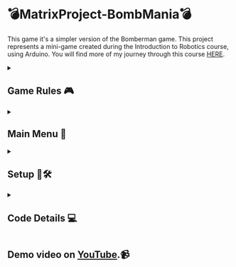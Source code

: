 # 💣MatrixProject-BombMania💣

This game it's a simpler version of the Bomberman game. This project represents a mini-game created during the Introduction to Robotics course, using Arduino. You will find more of my journey through this course [HERE](https://github.com/lemnaruamedeea/IntroductionToRobotics).

<details>
<summary><h2>Game Rules 🎮</h2></summary>

The game is very simple and intuitive to play: the objective is to explode 💥 all the walls from all the rooms in the shortest time possible. Each room represents a level and the number of walls increases with each level passed. In order to destroy the walls, you have to place bombs 💣 near them to explode them. Be carefull tho, if you are too close to the bomb, you will lose a life 😵.

</details>

<details>
<summary><h2>Main Menu 📑</h2></summary>
Here's the menu I created for my game. You can scroll on the LCD with the joystick through functionalities:

1. **Intro Message**: I programmed a greeting message that shows up briefly when the game powers up.

2. **Main Menu**:
   (a) **Start Game**: This option initiates the initial level of my game.
   (b) **Highscore**: Initially set to 0, it updates after the game ends. I saved the top 3+ scores with names in EEPROM.
   (c) **Settings**: I included:
       - **Enter Name**: Players can input their names if they achieve new highscoreand it will be displayed in the highscore.
       - **LCD Brightness Control**: Adjust LCD brightness and save it in EEPROM.
       - **Matrix Brightness Control**: Display something on the matrix while adjusting the matrix brightness, and save settings in EEPROM.
       - **Sounds On/Off**: Toggle for sound, saves in EEPROM.
       - **Reset Highscore**: Option to reset the highscore.
   (d) **About**: I added details about myself as the creator of the game: game name, author, and GitHub user.
   (e) **How to Play**: I included a short, informative description for players.

3. **During Gameplay**: Displayed relevant info: lives and time.

4. **Upon Game Ending**:
   (a) **Screen 1**: Shows a message: if you win: "You Won! Score: x", else "Game Over!". Switches to Screen 2 after a few moments.
   (b) **Screen 2**: Notified players if they beat the highscore and if they do, they have to introduce a 3 letter name. Otherwise, the message: "Press joystick to go to main menu" will be shown and wait for the player's command.

   </details>

<details>
<summary><h2>Setup 🔌🛠️</h2></summary>

### Components used:

   -Arduino Uno Board
   -Joystick
   -8x8 LED Matrix
   -LCD Display
   -MAX7219
   -Buzzer
   -2 Resistors
   -2 Capacitors
   -1 Mini-Breadboard
   -1 Mid-Breadboard
   -Looots of connecting wires

![DriverScheme](https://github.com/lemnaruamedeea/MatrixProject-BombMania/blob/main/BombMania/DriverScheme.png?raw=true)
![JoystickConnectionsTable](https://github.com/lemnaruamedeea/MatrixProject-BombMania/blob/main/BombMania/JoystickConnection.png?raw=true)
![LCDScheme](https://github.com/lemnaruamedeea/MatrixProject-BombMania/blob/main/BombMania/LCDScheme.png?raw=true)
![MatrixConnectionsTable](https://github.com/lemnaruamedeea/MatrixProject-BombMania/blob/main/BombMania/MatrixConnectionsTable.png?raw=true)

![SetupImg1](https://github.com/lemnaruamedeea/MatrixProject-BombMania/blob/main/BombMania/SetupImg1.jpeg?raw=true)
![SetupImg2](https://github.com/lemnaruamedeea/MatrixProject-BombMania/blob/main/BombMania/SetupImg2.jpeg?raw=true)

</details>

<details>
<summary><h2>Code Details 💻</h2></summary>

### [Code](https://github.com/lemnaruamedeea/MatrixProject-BombMania/blob/main/BombMania/BombMania.ino). 💻🖱️

### Libraries 🗂️
  - LiquidCrystal.h (for LCD control)
  - LedControl.h (for matrix control)
  - EEPROM.h (for memory)

### EEPROM Memory addresses 💾
![EEPROMAddresses](https://github.com/lemnaruamedeea/MatrixProject-BombMania/blob/main/BombMania/EEPROMAddresses.jpeg?raw=true)

### Matrix Animation ✨
   **Main Menu**
<p float="left">
  <img src="https://github.com/lemnaruamedeea/MatrixProject-BombMania/blob/main/BombMania/MatrixAnimations/MainMenu.png?raw=true" alt="Main Menu" width="100" />
</p>

   **Main Menu Options**
<p float="left">
  <img src="https://github.com/lemnaruamedeea/MatrixProject-BombMania/blob/main/BombMania/MatrixAnimations/Info.png?raw=true" alt="Info" width="100" />
  <img src="https://github.com/lemnaruamedeea/MatrixProject-BombMania/blob/main/BombMania/MatrixAnimations/Settings.png?raw=true" alt="Settings" width="100" />
  <img src="https://github.com/lemnaruamedeea/MatrixProject-BombMania/blob/main/BombMania/MatrixAnimations/HighScore.png?raw=true" alt="Highscore" width="100" />
  <img src="https://github.com/lemnaruamedeea/MatrixProject-BombMania/blob/main/BombMania/MatrixAnimations/About.png?raw=true" alt="About" width="100" />
</p>

   **Settings Options**
<p float="left">
  <img src="https://github.com/lemnaruamedeea/MatrixProject-BombMania/blob/main/BombMania/MatrixAnimations/MatrixLight.png?raw=true" alt="Matrix Light" width="100" />
  <img src="https://github.com/lemnaruamedeea/MatrixProject-BombMania/blob/main/BombMania/MatrixAnimations/Sound.png?raw=true" alt="Sound" width="100" />
  <img src="https://github.com/lemnaruamedeea/MatrixProject-BombMania/blob/main/BombMania/MatrixAnimations/ResetHS.png?raw=true" alt="ResetHS" width="100" />
</p>

   **Rooms**
<p float="left">
  <img src="https://github.com/lemnaruamedeea/MatrixProject-BombMania/blob/main/BombMania/MatrixAnimations/Room1.png?raw=true" alt="Room 1" width="100" />
  <img src="https://github.com/lemnaruamedeea/MatrixProject-BombMania/blob/main/BombMania/MatrixAnimations/Room2.png?raw=true" alt="Room 2" width="100" />
  <img src="https://github.com/lemnaruamedeea/MatrixProject-BombMania/blob/main/BombMania/MatrixAnimations/Room3.png?raw=true" alt="Room 3" width="100" />
  <img src="https://github.com/lemnaruamedeea/MatrixProject-BombMania/blob/main/BombMania/MatrixAnimations/Room4.png?raw=true" alt="Room 4" width="100" />
</p>

   **Win/Lose**
<p float="left">
  <img src="https://github.com/lemnaruamedeea/MatrixProject-BombMania/blob/main/BombMania/MatrixAnimations/Win1.png?raw=true" alt="Win1" width="100" />
  <img src="https://github.com/lemnaruamedeea/MatrixProject-BombMania/blob/main/BombMania/MatrixAnimations/Win2.png?raw=true" alt="Win2" width="100" />
  <img src="https://github.com/lemnaruamedeea/MatrixProject-BombMania/blob/main/BombMania/MatrixAnimations/Lose.png?raw=true" alt="Lose" width="100" />
</p>

### LCD Simbols 🈁
<p float="left">
  <img src="https://github.com/lemnaruamedeea/MatrixProject-BombMania/blob/main/BombMania/LCDSimbols/Empty.png?raw=true" alt="Empty" width="100" />
  <img src="https://github.com/lemnaruamedeea/MatrixProject-BombMania/blob/main/BombMania/LCDSimbols/Full.png?raw=true" alt="Full" width="100" />
  <img src="https://github.com/lemnaruamedeea/MatrixProject-BombMania/blob/main/BombMania/LCDSimbols/Heart.png?raw=true" alt="Arrows" width="100" />
   <img src="https://github.com/lemnaruamedeea/MatrixProject-BombMania/blob/main/BombMania/LCDSimbols/UpDownArrows.png?raw=true" alt="Image 4" width="100" />
</p>

</details>

## Demo video on [YouTube](https://youtube.com/watch?v=4m5PInlXqao&si=Bl820Xt7EAQ1age-).📹
